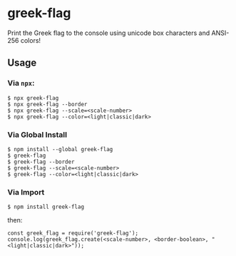 # greek-flag
Print the Greek flag to the console using unicode box characters and ANSI-256 colors!

## Usage
### Via `npx`:
```
$ npx greek-flag
$ npx greek-flag --border
$ npx greek-flag --scale=<scale-number>
$ npx greek-flag --color=<light|classic|dark>
```

### Via Global Install
```
$ npm install --global greek-flag
$ greek-flag
$ greek-flag --border
$ greek-flag --scale=<scale-number>
$ greek-flag --color=<light|classic|dark>
```

### Via Import
```
$ npm install greek-flag
```
then:
```
const greek_flag = require('greek-flag');
console.log(greek_flag.create(<scale-number>, <border-boolean>, "<light|classic|dark>"));
```